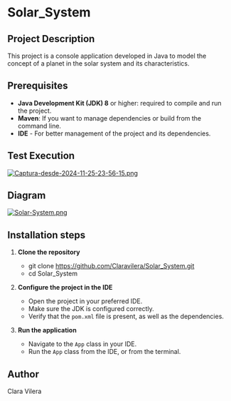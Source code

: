 # Solar_System

## Project Description
This project is a console application developed in Java to model the concept of a planet in the solar system and its characteristics.

## Prerequisites
- **Java Development Kit (JDK) 8** or higher: required to compile and run the project.
- **Maven**: If you want to manage dependencies or build from the command line.
- **IDE** - For better management of the project and its dependencies.

## Test Execution

[![Captura-desde-2024-11-25-23-56-15.png](https://i.postimg.cc/1XDZgSLc/Captura-desde-2024-11-25-23-56-15.png)](https://postimg.cc/rRyHbByK)

## Diagram

[![Solar-System.png](https://i.postimg.cc/JhQDXVW8/Solar-System.png)](https://postimg.cc/p9pLNSTc)

## Installation steps
1. **Clone the repository**
    - git clone https://github.com/Claravilera/Solar_System.git 
    - cd Solar_System

2. **Configure the project in the IDE**
    - Open the project in your preferred IDE.
    - Make sure the JDK is configured correctly.
    - Verify that the `pom.xml` file is present, as well as the dependencies.

3. **Run the application**
    - Navigate to the `App` class in your IDE.
    - Run the `App` class from the IDE, or from the terminal.

## Author
Clara Vilera
